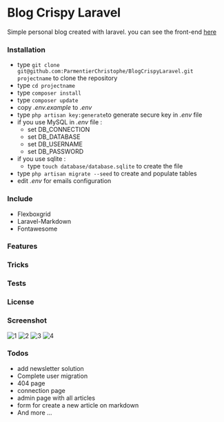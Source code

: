 # Blog Crispy Laravel

Simple personal blog created with laravel. you can see the front-end [here](https://github.com/ParmentierChristophe/BlogCrispy)

### Installation ###

* type `git clone git@github.com:ParmentierChristophe/BlogCrispyLaravel.git projectname` to clone the repository
* type `cd projectname`
* type `composer install`
* type `composer update`
* copy *.env.example* to *.env*
* type `php artisan key:generate`to generate secure key in *.env* file
* if you use MySQL in *.env* file :
   * set DB_CONNECTION
   * set DB_DATABASE
   * set DB_USERNAME
   * set DB_PASSWORD
* if you use sqlite :
   * type `touch database/database.sqlite` to create the file
* type `php artisan migrate --seed` to create and populate tables
* edit *.env* for emails configuration

### Include ###
* Flexboxgrid
* Laravel-Markdown
* Fontawesome


### Features ###



### Tricks ###



### Tests ###



### License ###


### Screenshot ###
![1](https://user-images.githubusercontent.com/13301795/37537031-a15720a0-294c-11e8-868e-49d7e7032f7b.png)
![2](https://user-images.githubusercontent.com/13301795/37537035-a4a05e70-294c-11e8-89e3-a352571534a0.png)
![3](https://user-images.githubusercontent.com/13301795/37537039-a5d7b694-294c-11e8-9f5a-bbff0f6384e4.png)
![4](https://user-images.githubusercontent.com/13301795/37537043-a7079b24-294c-11e8-941b-4126b779e1e4.png)

### Todos ###
* add newsletter solution
* Complete user migration
* 404 page
* connection page
* admin page with all articles
* form for create a new article on markdown
* And more ...
